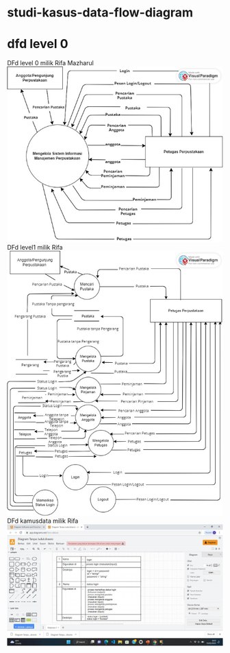 # studi-kasus-data-flow-diagram
# dfd level 0
DFd level 0 milik Rifa Mazharul
![level0](img/Ripa.jpg)
DFd level1 milik Rifa
![level1](img/Rip.jpg)
DFd kamusdata milik Rifa
![kamusdata](img/Rifa.jpeg) 